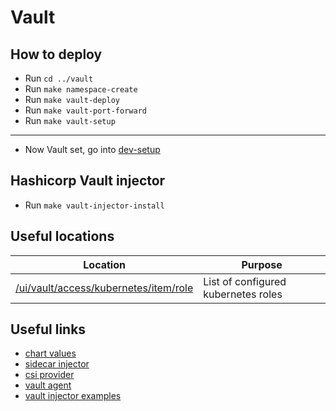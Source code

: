 # Vault

## How to deploy

- Run `cd ../vault`
- Run `make namespace-create`
- Run `make vault-deploy`
- Run `make vault-port-forward`
- Run `make vault-setup`

---

- Now Vault set, go into [dev-setup](../dev-setup/README.md)

## Hashicorp Vault injector

- Run `make vault-injector-install`

## Useful locations

| Location | Purpose |
| --- | --- |
| [/ui/vault/access/kubernetes/item/role](http://localhost:8200/ui/vault/access/kubernetes/item/role) | List of configured kubernetes roles |

## Useful links

- [chart values](https://github.com/hashicorp/vault-helm/blob/master/values.yaml)
- [sidecar injector](https://learn.hashicorp.com/tutorials/vault/kubernetes-sidecar?in=vault/kubernetes)
- [csi provider](https://learn.hashicorp.com/tutorials/vault/kubernetes-secret-store-driver?in=vault/kubernetes)
- [vault agent](https://learn.hashicorp.com/tutorials/vault/agent-kubernetes?in=vault/kubernetes)
- [vault injector examples](https://www.vaultproject.io/docs/platform/k8s/injector/examples)
